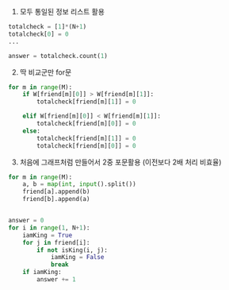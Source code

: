 1. 모두 통일된 정보 리스트 활용
```python
totalcheck = [1]*(N+1)
totalcheck[0] = 0
...

answer = totalcheck.count(1)
```
2. 딱 비교군만 for문
```python
for m in range(M):
    if W[friend[m][0]] > W[friend[m][1]]:
        totalcheck[friend[m][1]] = 0

    elif W[friend[m][0]] < W[friend[m][1]]:
        totalcheck[friend[m][0]] = 0
    else:
        totalcheck[friend[m][1]] = 0
        totalcheck[friend[m][0]] = 0
```

3. 처음에 그래프처럼 만들어서 2중 포문활용 (이전보다 2배 처리 비효율)
```python
for m in range(M):
    a, b = map(int, input().split())
    friend[a].append(b)
    friend[b].append(a)


answer = 0
for i in range(1, N+1):
    iamKing = True
    for j in friend[i]:
        if not isKing(i, j):
            iamKing = False
            break
    if iamKing:
        answer += 1
```